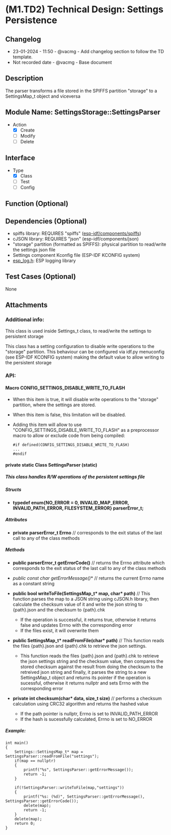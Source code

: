 # (M1.TD2) Technical Design: Settings Persistence

## Changelog
- 23-01-2024 - 11:50 - @vacmg - Add changelog section to follow the TD template.
- Not recorded date - @vacmg - Base document

## Description

The parser transforms a file stored in the SPIFFS partition "storage" to a SettingsMap_t object and viceversa

## Module Name: SettingsStorage::SettingsParser
- Action
    - [X] Create
    - [ ] Modify
    - [ ] Delete

## Interface
- Type
    - [X] Class
    - [ ] Test
    - [ ] Config

## Function (Optional)

## Dependencies (Optional)
- spiffs library: REQUIRES "spiffs" ([esp-idf/components/spiffs](https://docs.espressif.com/projects/esp-idf/en/latest/esp32/api-reference/storage/spiffs.html))
- cJSON library: REQUIRES "json" (esp-idf/components/json)
- "storage" partition (formatted as SPIFFS): physical partition to read/write the settings json file
- Settings component Kconfig file (ESP-IDF KCONFIG system)
- [esp_log.h](https://docs.espressif.com/projects/esp-idf/en/latest/esp32/api-reference/system/log.html): ESP logging library

## Test Cases (Optional)
None

## Attachments


### Additional info:
This class is used inside Settings_t class, to read/write the settings to persistent storage

This class has a setting configuration to disable write operations to the "storage" partition. This behaviour can be configured via idf.py menuconfig (see ESP-IDF KCONFIG system) making the default value to allow writing to the persistent storage

### API: 

#### Macro **CONFIG_SETTINGS_DISABLE_WRITE_TO_FLASH**
- When this item is true, it will disable write operations to the "storage" partition, where the settings are stored.
- When this item is false, this limitation will be disabled.

- Adding this item will allow to use "CONFIG_SETTINGS_DISABLE_WRITE_TO_FLASH" as a preprocessor macro to allow or exclude code from being compiled:

    ```
    #if defined(CONFIG_SETTINGS_DISABLE_WRITE_TO_FLASH)
    ...
    #endif
    ```


#### **private static Class SettingsParser** (static)
##### This class handles R/W operations of the persistent settings file

##### Structs

- **typedef enum{NO_ERROR = 0, INVALID_MAP_ERROR, INVALID_PATH_ERROR, FILESYSTEM_ERROR} parserError_t;**

##### Attributes
- **private parserError_t Errno**
    // corresponds to the exit status of the last call to any of the class methods


##### Methods

- **public parserError_t getErrorCode()**
    // returns the Errno attribute which corresponds to the exit status of the last call to any of the class methods

- **public const char* getErrorMessage()**
    // returns the current Errno name as a constant string

- **public bool writeToFile(SettingsMap_t\* map, char\* path)**
    // This function parses the map to a JSON string using cJSON.h library, then calculate the checksum value of it and write the json string to {path}.json and the checksum to {path}.chk
    - If the operation is successful, it returns true, otherwise it returns false and updates Errno with the corresponding error 
    - If the files exist, it will overwrite them

- **public SettingsMap_t\* readFromFile(char\* path)**
    // This function reads the files {path}.json and {path}.chk to retrieve the json settings.
    - This function reads the files {path}.json and {path}.chk to retrieve the json settings string and the checksum value, then compares the stored checksum against the result from doing the checksum to the retreived json string and finally, it parses the string to a new SettingsMap_t object and returns its pointer if the operation is sucessful, otherwise it returns nullptr and sets Errno with the corresponding error

- **private int checksum(char\* data, size_t size)**
    // performs a checksum calculation using CRC32 algorithm and returns the hashed value
    - If the path pointer is nullptr, Errno is set to INVALID_PATH_ERROR
    - If the hash is sucessfully calculated, Errno is set to NO_ERROR

##### Example:

```
int main()
{
    Settings::SettingsMap_t* map = SettingsParser::readFromFile("settings");
    if(map == nullptr)
    {
        printf("%s", SettingsParser::getErrorMessage());
        return -1;
    }
    
    if(!SettingsParser::writeToFile(map,"settings"))
    {
        printf("%s: (%d)", SettingsParser::getErrorMessage(), SettingsParser::getErrorCode());
        delete(map);
        return -1;
    }
    delete(map);
    return 0;
}
```

